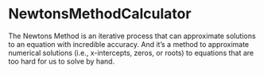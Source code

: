 # NewtonsMethodCalculator

The Newtons Method is an iterative process that can approximate solutions to an equation with incredible accuracy. And it’s a method to approximate numerical solutions (i.e., x-intercepts, zeros, or roots) to equations that are too hard for us to solve by hand.

